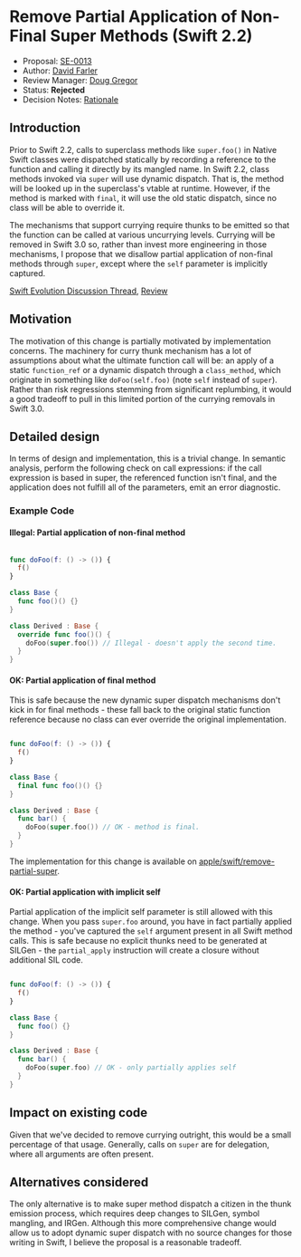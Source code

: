 # Remove Partial Application of Non-Final Super Methods (Swift 2.2)

* Proposal: [SE-0013](https://github.com/apple/swift-evolution/blob/master/proposals/0013-remove-partial-application-super.md)
* Author: [David Farler](https://github.com/bitjammer)
* Review Manager: [Doug Gregor](https://github.com/DougGregor)
* Status: **Rejected**
* Decision Notes: [Rationale](https://lists.swift.org/pipermail/swift-evolution/Week-of-Mon-20160118/007316.html)

## Introduction

Prior to Swift 2.2, calls to superclass methods like `super.foo()` in
Native Swift classes were dispatched statically by recording a reference
to the function and calling it directly by its mangled name. In Swift
2.2, class methods invoked via `super` will use dynamic dispatch. That
is, the method will be looked up in the superclass's vtable at runtime.
However, if the method is marked with `final`, it will use the old
static dispatch, since no class will be able to override it.

The mechanisms that support currying require thunks to be emitted so
that the function can be called at various uncurrying levels. Currying
will be removed in Swift 3.0 so, rather than invest more engineering in
those mechanisms, I propose that we disallow partial application of
non-final methods through `super`, except where the `self` parameter is
implicitly captured.

[Swift Evolution Discussion Thread](http://thread.gmane.org/gmane.comp.lang.swift.evolution/9778), [Review](http://thread.gmane.org/gmane.comp.lang.swift.evolution/2880)

## Motivation

The motivation of this change is partially motivated by implementation
concerns. The machinery for curry thunk mechanism has a lot of
assumptions about what the ultimate function call will be: an apply of a
static `function_ref` or a dynamic dispatch through a `class_method`,
which originate in something like `doFoo(self.foo)` (note `self` instead
of `super`). Rather than risk regressions stemming from significant
replumbing, it would a good tradeoff to pull in this limited portion of
the currying removals in Swift 3.0.

## Detailed design

In terms of design and implementation, this is a trivial change. In
semantic analysis, perform the following check on call expressions: if
the call expression is based in super, the referenced function isn't
final, and the application does not fulfill all of the parameters, emit
an error diagnostic.

### Example Code

#### Illegal: Partial application of non-final method

```swift

func doFoo(f: () -> ()) {
  f()
}

class Base {
  func foo()() {}
}

class Derived : Base {
  override func foo()() {
    doFoo(super.foo()) // Illegal - doesn't apply the second time.
  }
}
```

#### OK: Partial application of final method

This is safe because the new dynamic super dispatch mechanisms don't
kick in for final methods - these fall back to the original static
function reference because no class can ever override the original
implementation.

```swift

func doFoo(f: () -> ()) {
  f()
}

class Base {
  final func foo()() {}
}

class Derived : Base {
  func bar() {
    doFoo(super.foo()) // OK - method is final.
  }
}
```

The implementation for this change is available on [apple/swift/remove-partial-super].

#### OK: Partial application with implicit self

Partial application of the implicit self parameter is still allowed with
this change. When you pass `super.foo` around, you have in fact
partially applied the method - you've captured the `self` argument
present in all Swift method calls. This is safe because no explicit
thunks need to be generated at SILGen - the `partial_apply` instruction
will create a closure without additional SIL code.

```swift

func doFoo(f: () -> ()) {
  f()
}

class Base {
  func foo() {}
}

class Derived : Base {
  func bar() {
    doFoo(super.foo) // OK - only partially applies self
  }
}
```

## Impact on existing code

Given that we've decided to remove currying outright, this would be a
small percentage of that usage. Generally, calls on `super` are for
delegation, where all arguments are often present.

## Alternatives considered

The only alternative is to make super method dispatch a citizen in the
thunk emission process, which requires deep changes to SILGen, symbol
mangling, and IRGen. Although this more comprehensive change would allow
us to adopt dynamic super dispatch with no source changes for those
writing in Swift, I believe the proposal is a reasonable tradeoff.

[apple/swift/remove-partial-super]: https://github.com/apple/swift/tree/remove-partial-super

